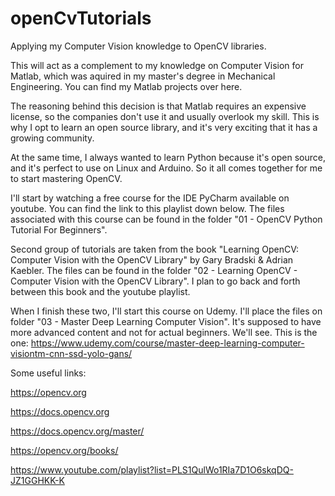 # openCvTutorials
Applying my Computer Vision knowledge to OpenCV libraries.

This will act as a complement to my knowledge on Computer Vision for Matlab, which was aquired in my master's degree in Mechanical Engineering. You can find my Matlab projects over here.

The reasoning behind this decision is that Matlab requires an expensive license, so the companies don't use it and usually overlook my skill. This is why I opt to learn an open source library, and it's very exciting that it has a growing community.

At the same time, I always wanted to learn Python because it's open source, and it's perfect to use on Linux and Arduino. So it all comes together for me to start mastering OpenCV.

I'll start by watching a free course for the IDE PyCharm available on youtube. You can find the link to this playlist down below. The files associated with this course can be found in the folder "01 - OpenCV Python Tutorial For Beginners".

Second group of tutorials are taken from the book "Learning OpenCV: Computer Vision with the OpenCV Library" by Gary Bradski & Adrian Kaebler. The files can be found in the folder "02 - Learning OpenCV - Computer Vision with the OpenCV Library". I plan to go back and forth between this book and the youtube playlist.

When I finish these two, I'll start this course on Udemy. I'll place the files on folder "03 - Master Deep Learning Computer Vision". It's supposed to have more advanced content and not for actual beginners. We'll see. This is the one: https://www.udemy.com/course/master-deep-learning-computer-visiontm-cnn-ssd-yolo-gans/



Some useful links:

https://opencv.org

https://docs.opencv.org

https://docs.opencv.org/master/

https://opencv.org/books/

https://www.youtube.com/playlist?list=PLS1QulWo1RIa7D1O6skqDQ-JZ1GGHKK-K
